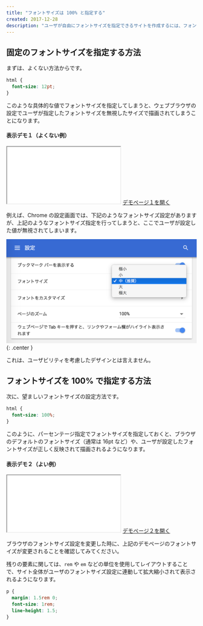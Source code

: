 ```yaml
---
title: "フォントサイズは 100% と指定する"
created: 2017-12-28
description: "ユーザが自由にフォントサイズを指定できるサイトを作成するには、フォントサイズを pt などの絶対値で指定してはいけません。"
---
```


固定のフォントサイズを指定する方法
----

まずは、よくない方法からです。

~~~ css
html {
  font-size: 12pt;
}
~~~

このような具体的な値でフォントサイズを指定してしまうと、ウェブブラウザの設定でユーザが指定したフォントサイズを無視したサイズで描画されてしまうことになります。

#### 表示デモ１（よくない例）

<iframe class="maku-htmlDemo" src="font-size-demo1.html"></iframe>
<a target="_blank" href="font-size-demo1.html">デモページ１を開く</a>

例えば、Chrome の設定画面では、下記のようなフォントサイズ設定がありますが、上記のようなフォントサイズ指定を行ってしまうと、ここでユーザが設定した値が無視されてしまいます。

![](font-size.png){: .center }

これは、ユーザビリティを考慮したデザインとは言えません。


フォントサイズを 100% で指定する方法
----

次に、望ましいフォントサイズの設定方法です。

~~~ css
html {
  font-size: 100%;
}
~~~

このように、パーセンテージ指定でフォントサイズを指定しておくと、ブラウザのデフォルトのフォントサイズ（通常は 16pt など）や、ユーザが設定したフォントサイズが正しく反映されて描画されるようになります。

#### 表示デモ２（よい例）

<iframe class="maku-htmlDemo" src="font-size-demo2.html"></iframe>
<a target="_blank" href="font-size-demo2.html">デモページ２を開く</a>

ブラウザのフォントサイズ設定を変更した時に、上記のデモページのフォントサイズが変更されることを確認してみてください。

残りの要素に関しては、`rem` や `em` などの単位を使用してレイアウトすることで、サイト全体がユーザのフォントサイズ設定に連動して拡大縮小されて表示されるようになります。

~~~ css
p {
  margin: 1.5rem 0;
  font-size: 1rem;
  line-height: 1.5;
}
~~~

